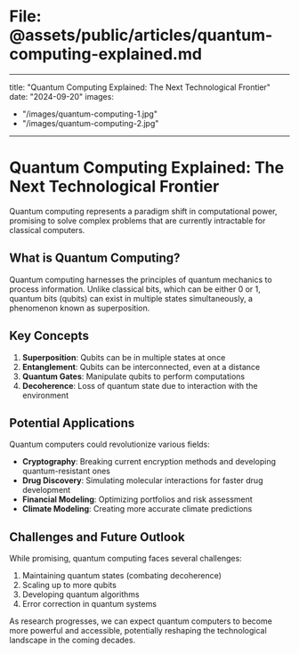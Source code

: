 # File: @assets/public/articles/quantum-computing-explained.md
---
title: "Quantum Computing Explained: The Next Technological Frontier"
date: "2024-09-20"
images: 
  - "/images/quantum-computing-1.jpg"
  - "/images/quantum-computing-2.jpg"
---

# Quantum Computing Explained: The Next Technological Frontier

Quantum computing represents a paradigm shift in computational power, promising to solve complex problems that are currently intractable for classical computers.

## What is Quantum Computing?

Quantum computing harnesses the principles of quantum mechanics to process information. Unlike classical bits, which can be either 0 or 1, quantum bits (qubits) can exist in multiple states simultaneously, a phenomenon known as superposition.

## Key Concepts

1. **Superposition**: Qubits can be in multiple states at once
2. **Entanglement**: Qubits can be interconnected, even at a distance
3. **Quantum Gates**: Manipulate qubits to perform computations
4. **Decoherence**: Loss of quantum state due to interaction with the environment

## Potential Applications

Quantum computers could revolutionize various fields:

- **Cryptography**: Breaking current encryption methods and developing quantum-resistant ones
- **Drug Discovery**: Simulating molecular interactions for faster drug development
- **Financial Modeling**: Optimizing portfolios and risk assessment
- **Climate Modeling**: Creating more accurate climate predictions

## Challenges and Future Outlook

While promising, quantum computing faces several challenges:

1. Maintaining quantum states (combating decoherence)
2. Scaling up to more qubits
3. Developing quantum algorithms
4. Error correction in quantum systems

As research progresses, we can expect quantum computers to become more powerful and accessible, potentially reshaping the technological landscape in the coming decades.

